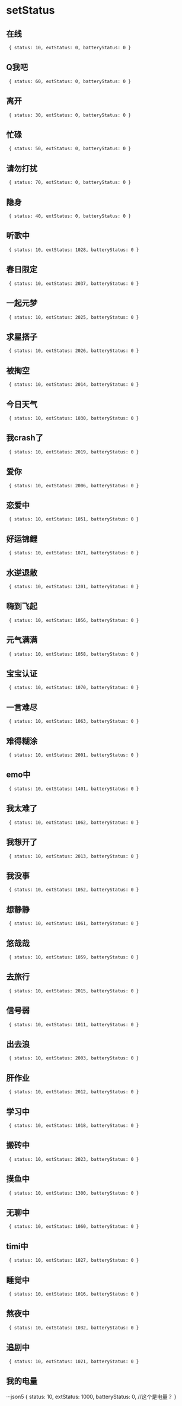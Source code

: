 # setStatus 
## 在线
```json5
 { status: 10, extStatus: 0, batteryStatus: 0 } 
``` 
## Q我吧
```json5
 { status: 60, extStatus: 0, batteryStatus: 0 } 
``` 
## 离开
```json5
 { status: 30, extStatus: 0, batteryStatus: 0 } 
``` 
## 忙碌
```json5
 { status: 50, extStatus: 0, batteryStatus: 0 } 
``` 
## 请勿打扰
```json5
 { status: 70, extStatus: 0, batteryStatus: 0 } 
``` 
## 隐身
```json5
 { status: 40, extStatus: 0, batteryStatus: 0 } 
``` 
## 听歌中
```json5
 { status: 10, extStatus: 1028, batteryStatus: 0 } 
```
## 春日限定
```json5
 { status: 10, extStatus: 2037, batteryStatus: 0 } 
```
## 一起元梦
```json5
 { status: 10, extStatus: 2025, batteryStatus: 0 } 
```
## 求星搭子
```json5
 { status: 10, extStatus: 2026, batteryStatus: 0 } 
```
## 被掏空
```json5
 { status: 10, extStatus: 2014, batteryStatus: 0 } 
```
## 今日天气
```json5
 { status: 10, extStatus: 1030, batteryStatus: 0 } 
```
## 我crash了
```json5
 { status: 10, extStatus: 2019, batteryStatus: 0 } 
```
## 爱你
```json5
 { status: 10, extStatus: 2006, batteryStatus: 0 } 
```
## 恋爱中
```json5
 { status: 10, extStatus: 1051, batteryStatus: 0 } 
```
## 好运锦鲤
```json5
 { status: 10, extStatus: 1071, batteryStatus: 0 } 
```
## 水逆退散
```json5
 { status: 10, extStatus: 1201, batteryStatus: 0 } 
```
## 嗨到飞起
```json5
 { status: 10, extStatus: 1056, batteryStatus: 0 } 
```
## 元气满满
```json5
 { status: 10, extStatus: 1058, batteryStatus: 0 } 
```
## 宝宝认证
```json5
 { status: 10, extStatus: 1070, batteryStatus: 0 } 
```
## 一言难尽
```json5
 { status: 10, extStatus: 1063, batteryStatus: 0 } 
```
## 难得糊涂
```json5
 { status: 10, extStatus: 2001, batteryStatus: 0 } 
```
## emo中
```json5
 { status: 10, extStatus: 1401, batteryStatus: 0 } 
```
## 我太难了
```json5
 { status: 10, extStatus: 1062, batteryStatus: 0 } 
```
## 我想开了
```json5
 { status: 10, extStatus: 2013, batteryStatus: 0 } 
```
## 我没事
```json5
 { status: 10, extStatus: 1052, batteryStatus: 0 } 
```
## 想静静
```json5
 { status: 10, extStatus: 1061, batteryStatus: 0 } 
```
## 悠哉哉
```json5
 { status: 10, extStatus: 1059, batteryStatus: 0 } 
```
## 去旅行
```json5
 { status: 10, extStatus: 2015, batteryStatus: 0 } 
```
## 信号弱
```json5
 { status: 10, extStatus: 1011, batteryStatus: 0 } 
```
## 出去浪
```json5
 { status: 10, extStatus: 2003, batteryStatus: 0 } 
```
## 肝作业
```json5
 { status: 10, extStatus: 2012, batteryStatus: 0 } 
```
## 学习中
```json5
 { status: 10, extStatus: 1018, batteryStatus: 0 } 
```
## 搬砖中
```json5
 { status: 10, extStatus: 2023, batteryStatus: 0 } 
```
## 摸鱼中
```json5
 { status: 10, extStatus: 1300, batteryStatus: 0 } 
```
## 无聊中
```json5
 { status: 10, extStatus: 1060, batteryStatus: 0 } 
```
## timi中
```json5
 { status: 10, extStatus: 1027, batteryStatus: 0 } 
```
## 睡觉中
```json5
 { status: 10, extStatus: 1016, batteryStatus: 0 } 
```
## 熬夜中
```json5
 { status: 10, extStatus: 1032, batteryStatus: 0 } 
```
## 追剧中
```json5
 { status: 10, extStatus: 1021, batteryStatus: 0 } 
```
## 我的电量
···json5
 { 
    status: 10, 
    extStatus: 1000,
    batteryStatus: 0, //这个是电量？
} 
 
```